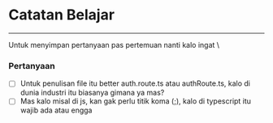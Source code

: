 # Catatan Belajar
---
Untuk menyimpan pertanyaan pas pertemuan nanti kalo ingat \
### Pertanyaan 
- [ ] Untuk penulisan file itu better auth.route.ts atau authRoute.ts, kalo di dunia industri itu biasanya gimana ya mas?
- [ ] Mas kalo misal di js, kan gak perlu titik koma (;), kalo di typescript itu wajib ada atau engga
